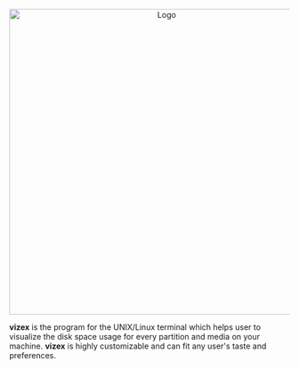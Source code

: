 <p align="center">
	<img title="Logo" src="https://i.imgur.com/Jt0V0ce.png" width=550>
</p>


**vizex** is the program for the UNIX/Linux terminal which helps user to visualize the disk space usage for every partition and media on your machine. **vizex** is highly customizable and can fit any user's taste and preferences.
